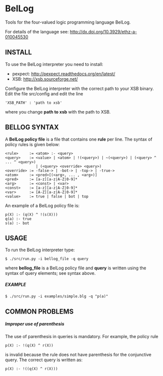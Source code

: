 # BelLog

Tools for the four-valued logic programming language BelLog.

For details of the language see: http://dx.doi.org/10.3929/ethz-a-010045530

## INSTALL

To use the BelLog interpreter you need to install:
- pexpect: http://pexpect.readthedocs.org/en/latest/
- XSB: http://xsb.sourceforge.net/

Configure the BelLog interpreter with the correct path to your XSB
binary. Edit the file src/config and edit the line
```
'XSB_PATH' : 'path to xsb'
```
where you change **path to xsb** with the path to XSB.

## BELLOG SYNTAX

A **BelLog policy file** is a file that contains one **rule** per line. 
The syntax of policy rules is given below:

```
<rule>     := <atom> :- <query>
<query>    := <value> | <atom> | !(<query>) | ~(<query>) | (<query> ^ ... ^ <query>)
              | (<query> <override> <query>)
<override> := -false-> | -bot-> | -top-> | -true->
<atom>     := <pred>[(<arg>, ... , <arg>)]
<pred>     := [a-z][a-z|A-Z|0-9]*
<arg>      := <const> | <var>
<const>    := [a-z][a-z|A-Z|0-9]*
<var>      := [A-Z][a-z|A-Z|0-9]*
<value>    := true | false | bot | top
```

An example of a BelLog policy file is:

```
p(X) :- (q(X) ^ !(s(X)))
q(a) :- true
s(a) :- bot
```


## USAGE

To run the BelLog interpreter type:
```
$ ./src/run.py -i bellog_file -q query
```
where **bellog_file** is a BelLog policy file and **query** is written
using the syntax of query elements; see syntax above.

##### EXAMPLE

```
$ ./src/run.py -i examples/simple.blg -q "p(a)"
```
## COMMON PROBLEMS

##### Improper use of parenthesis

The use of parenthesis in queries is mandatory. For example, the policy rule
```
p(X) :- !(q(X) ^ r(X))
```
is invalid because the rule does not have parenthesis for the
conjunctive query. The correct query is written as:
```
p(X) :- !((q(X) ^ r(X)))
```


